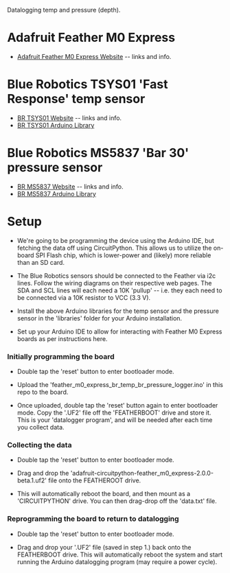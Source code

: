 
Datalogging temp and pressure (depth). 

# Adafruit Feather M0 Express

- [Adafruit Feather M0 Express Website](https://www.adafruit.com/product/3403) -- links and info.

# Blue Robotics TSYS01 'Fast Response' temp sensor

- [BR TSYS01 Website](https://www.bluerobotics.com/store/electronics/celsius-sensor-r1/) -- links and info.
- [BR TSYS01 Arduino Library](https://github.com/bluerobotics/BlueRobotics_TSYS01_Library)

# Blue Robotics MS5837 'Bar 30' pressure sensor

- [BR MS5837 Website](http://docs.bluerobotics.com/bar30/) -- links and info.
- [BR MS5837 Arduino Library](https://github.com/bluerobotics/BlueRobotics_MS5837_Library)

# Setup

- We're going to be programming the device using the Arduino IDE, but fetching the data off using CircuitPython. This allows us to utilize the on-board SPI Flash chip, which is lower-power and (likely) more reliable than an SD card.

- The Blue Robotics sensors should be connected to the Feather via i2c lines.  Follow the wiring diagrams on their respective web pages.  The SDA and SCL lines will each need a 10K 'pullup' -- i.e. they each need to be connected via a 10K resistor to VCC (3.3 V).

- Install the above Arduino libraries for the temp sensor and the pressure sensor in the 'libraries' folder for your Arduino installation.

- Set up your Arduino IDE to allow for interacting with Feather M0 Express boards as per instructions here.

### Initially programming the board

- Double tap the 'reset' button to enter bootloader mode.
 
- Upload the 'feather_m0_express_br_temp_br_pressure_logger.ino' in this repo to the board.

- Once uploaded, double tap the 'reset' button again to enter bootloader mode.  Copy the '.UF2' file off the 'FEATHERBOOT' drive and store it.  This is your 'datalogger program', and will be needed after each time you collect data.
 
### Collecting the data

- Double tap the 'reset' button to enter bootloader mode.

- Drag and drop the 'adafruit-circuitpython-feather_m0_express-2.0.0-beta.1.uf2' file onto the FEATHEROOT drive. 

- This will automatically reboot the board, and then mount as a 'CIRCUITPYTHON' drive. You can then drag-drop off the 'data.txt' file.

### Reprogramming the board to return to datalogging

- Double tap the 'reset' button to enter bootloader mode.

- Drag and drop your '.UF2' file (saved in step 1.) back onto the FEATHERBOOT drive.  This will automatically reboot the system and start running the Arduino datalogging program (may require a power cycle).

